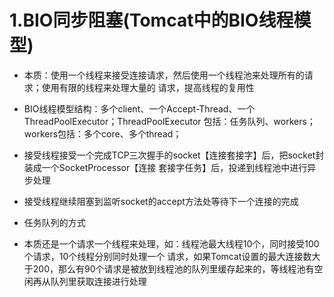 # 1.BIO同步阻塞(Tomcat中的BIO线程模型)

- 本质：使用一个线程来接受连接请求，然后使用一个线程池来处理所有的请求；使用有限的线程来处理大量的
请求，提高线程的复用性

- BIO线程模型结构：多个client、一个Accept-Thread、一个ThreadPoolExecutor；ThreadPoolExecutor
包括：任务队列、workers；workers包括：多个core、多个thread；

- 接受线程接受一个完成TCP三次握手的socket【连接套接字】后，把socket封装成一个SocketProcessor【连接
套接字任务】后，投递到线程池中进行异步处理

- 接受线程继续阻塞到监听socket的accept方法处等待下一个连接的完成

- 任务队列的方式

- 本质还是一个请求一个线程来处理，如：线程池最大线程10个，同时接受100个请求，10个线程分别同时处理一个
请求，如果Tomcat设置的最大连接数大于200，那么有90个请求是被放到线程池的队列里缓存起来的，等线程池有空
闲再从队列里获取连接进行处理